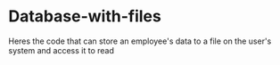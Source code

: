 # Database-with-files
Heres the code that can store an employee's data to a file on the user's system and access it to read
